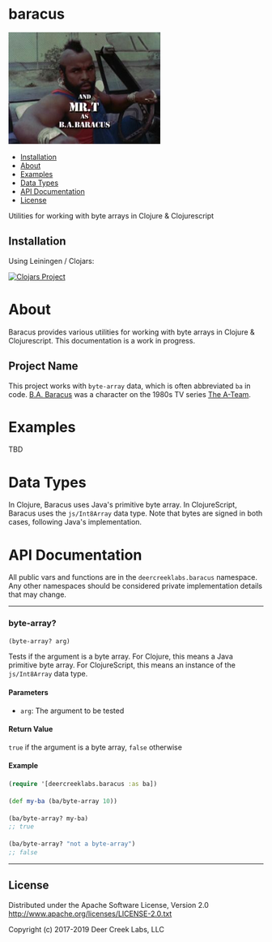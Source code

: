 # baracus

![BA Baracus](doc/BABaracus.jpg)

* [Installation](#installation)
* [About](#about)
* [Examples](#examples)
* [Data Types](#data-types)
* [API Documentation](#api-documentation)
* [License](#license)

Utilities for working with byte arrays in Clojure & Clojurescript

## Installation
Using Leiningen / Clojars:

[![Clojars Project](http://clojars.org/deercreeklabs/baracus/latest-version.svg)](http://clojars.org/deercreeklabs/baracus)

# About
Baracus provides various utilities for working with byte arrays in
Clojure & Clojurescript. This documentation is a work in progress.

## Project Name
This project works with `byte-array` data, which is often abbreviated
`ba` in code. [B.A. Baracus](https://en.wikipedia.org/wiki/B._A._Baracus)
was a character on the 1980s TV series
[The A-Team](https://en.wikipedia.org/wiki/The_A-Team).

# Examples
TBD

# Data Types
In Clojure, Baracus uses Java's primitive byte array. In ClojureScript,
Baracus uses the `js/Int8Array` data type. Note that bytes are signed
in both cases, following Java's implementation.

# API Documentation
All public vars and functions are in the `deercreeklabs.baracus` namespace.
Any other namespaces should be considered private implementation details
that may change.

-------------------------------------------------------------------------------
### byte-array?
```clojure
(byte-array? arg)
```
Tests if the argument is a byte array. For Clojure, this means a
Java primitive byte array. For ClojureScript, this means an instance
of the `js/Int8Array` data type.

#### Parameters
* `arg`: The argument to be tested

#### Return Value
`true` if the argument is a byte array, `false` otherwise

#### Example
```clojure
(require '[deercreeklabs.baracus :as ba])

(def my-ba (ba/byte-array 10))

(ba/byte-array? my-ba)
;; true

(ba/byte-array? "not a byte-array")
;; false
```
-------------------------------------------------------------------------------

## License

Distributed under the Apache Software License, Version 2.0
http://www.apache.org/licenses/LICENSE-2.0.txt

Copyright (c) 2017-2019 Deer Creek Labs, LLC
